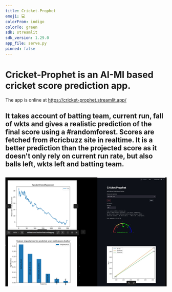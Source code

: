 ```yaml
---
title: Cricket-Prophet
emoji: 💻
colorFrom: indigo
colorTo: green
sdk: streamlit
sdk_version: 1.29.0
app_file: serve.py
pinned: false
---
```


# Cricket-Prophet is an AI-Ml based cricket score prediction app. 
The app is online at https://cricket-prophet.streamlit.app/

## It takes account of batting team, current run, fall of wkts and gives a realistic prediction of the final score using a #randomforest. Scores are fetched from #cricbuzz site in realtime. It is a better prediction than the projected score as it doesn't only rely on current run rate, but also balls left, wkts left and batting team.

## ![Cricket-Prophet](<Screenshot from 2023-10-23 09-13-41.png>)

